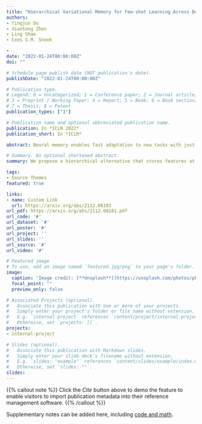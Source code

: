 ```yaml
---
title: "Hierarchical Variational Memory for Few-shot Learning Across Domains"
authors:
- Yingjun Du
- Xiantong Zhen 
- Ling Shao
- Cees G.M. Snoek

- 
date: "2022-01-24T00:00:00Z"
doi: ""

# Schedule page publish date (NOT publication's date).
publishDate: "2022-01-24T00:00:00Z"

# Publication type.
# Legend: 0 = Uncategorized; 1 = Conference paper; 2 = Journal article;
# 3 = Preprint / Working Paper; 4 = Report; 5 = Book; 6 = Book section;
# 7 = Thesis; 8 = Patent
publication_types: ["1"]

# Publication name and optional abbreviated publication name.
publication: In *ICLR 2022*
publication_short: In *ICLR*

abstract: Neural memory enables fast adaptation to new tasks with just a few training samples. Existing memory models store features only from the single last layer, which does not generalize well in presence of a domain shift between training and test distributions. Rather than relying on a flat memory, we propose a hierarchical alternative that stores features at different semantic levels. We introduce a hierarchical prototype model, where each level of the prototype fetches corresponding information from the hierarchical memory. The model is endowed with the ability to flexibly rely on features at different semantic levels if the domain shift circumstances so demand. We meta-learn the model by a newly derived hierarchical variational inference framework, where hierarchical memory and prototypes are jointly optimized. To explore and exploit the importance of different semantic levels, we further propose to learn the weights associated with the prototype at each level in a data-driven way, which enables the model to adaptively choose the most generalizable features. We conduct thorough ablation studies to demonstrate the effectiveness of each component in our model. The new state-of-the-art performance on cross-domain and competitive performance on traditional few-shot classification further substantiates the benefit of hierarchical variational memory.

# Summary. An optional shortened abstract.
summary: We propose a hierarchical alternative that stores features at different semantic levels. We introduce a hierarchical prototype model, where each level of the prototype fetches corresponding information from the hierarchical memory

tags:
- Source Themes
featured: true

links:
- name: Custom Link
  url: https://arxiv.org/abs/2112.08181
url_pdf: https://arxiv.org/abs/2112.08181.pdf
url_code: '#'
url_dataset: '#'
url_poster: '#'
url_project: ''
url_slides: ''
url_source: '#'
url_video: '#'

# Featured image
# To use, add an image named `featured.jpg/png` to your page's folder. 
image:
  caption: 'Image credit: [**Unsplash**](https://unsplash.com/photos/pLCdAaMFLTE)'
  focal_point: ""
  preview_only: false

# Associated Projects (optional).
#   Associate this publication with one or more of your projects.
#   Simply enter your project's folder or file name without extension.
#   E.g. `internal-project` references `content/project/internal-project/index.md`.
#   Otherwise, set `projects: []`.
projects:
- internal-project

# Slides (optional).
#   Associate this publication with Markdown slides.
#   Simply enter your slide deck's filename without extension.
#   E.g. `slides: "example"` references `content/slides/example/index.md`.
#   Otherwise, set `slides: ""`.
slides:
---
```


{{% callout note %}}
Click the *Cite* button above to demo the feature to enable visitors to import publication metadata into their reference management software.
{{% /callout %}}

Supplementary notes can be added here, including [code and math](https://sourcethemes.com/academic/docs/writing-markdown-latex/).
